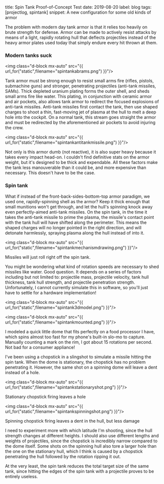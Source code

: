 title: Spin Tank Proof-of-Concept Test
date: 2019-08-20
label: blog
tags: [projectlog, spintank]
snippet: A new configuration for some old kinds of armor

The problem with modern day tank armor is that it relies too heavily on brute strength for defense. Armor can be made to actively resist attacks by means of a light, rapidly rotating hull that deflects projectiles instead of the heavy armor plates used today that simply endure every hit thrown at them.


### Modern tanks suck

<img class="d-block mx-auto" src="{{ url_for("static",filename="spintankabrams.png") }}"/>

Tank armor must be strong enough to resist small arms fire (rifles, pistols, submachine guns) and stronger, penetrating projectiles (anti-tank missiles, SAMs). Thick depleted uranium plating forms the outer shell, and sheds small arms fire like water. This plating, in conjunction with ceramic armor and air pockets, also allows tank armor to redirect the focused explosions of anti-tank missiles. Anti-tank missiles first contact the tank, then use shaped charges to shoot a thin, fast-moving jet of plasma at the hull to melt a deep hole into the cockpit. On a normal tank, this stream goes straight the armor and must be redirected by the aforementioned air pockets to avoid injuring the crew.

<img class="d-block mx-auto" src="{{ url_for("static",filename="spintankantitankmissile.png") }}"/>

Not only is this armor dumb (not reactive), it is also super heavy because it takes every impact head-on. I couldn't find definitive stats on the armor weight, but it's designed to be thick and expendable. All these factors make the tank less manouverable than it could be, and more expensive than necessary. This doesn't have to be the case. 

### Spin tank

What if instead of the front-back-sides-bottom-top armor paradigm, we used one, rapidly-spinning shell as the armor? Keep it thick enough that small munitions won't get through, and let the hull's spinning knock away even perfectly-aimed anti-tank missiles. On the spin tank, in the time it takes the anti-tank missile to prime the plasma, the missile's contact point with the tank hull will have shifted along the perimeter. This means the shaped charges will no longer pointed in the right direction, and will detonate harmlessly, spraying plasma along the hull instead of into it. 

<img class="d-block mx-auto" src="{{ url_for("static",filename="spintankmechanismdrawing.png") }}"/>
<p class="caption">Missiles will just roll right off the spin tank.</p>


You might be wondering what kind of rotation speeds are necessary to shed missiles like water. Good question. It depends on a series of factors including but not limited to: projectile mass, projectile velocity, tank hull thickness, tank hull strength, and projectile penetration strength. Unfortunately, I cannot currently simulate this in software, so you'll just have to settle for a hardware implementation!

<img class="d-block mx-auto" src="{{ url_for("static",filename="spintank3dmodel.png") }}"/>

<img class="d-block mx-auto" src="{{ url_for("static",filename="spintankmounted.png") }}"/>

I modeled a quick little dome that fits perfectly on a food processor I have, which spins almost too fast for my phone's built-in slo-mo to capture. Manually counting a mark on the rim, I got about 15 rotations per second. Not bad for a consumer appliance! 

I've been using a chopstick in a slingshot to simulate a missile hitting the spin tank. When the dome is stationary, the chopstick has no problem penetrating it. However, the same shot on a spinning dome will leave a dent instead of a hole. 

<img class="d-block mx-auto" src="{{ url_for("static",filename="spintankstationaryshot.png") }}"/>
<p class="caption">Stationary chopstick firing leaves a hole</p>

<img class="d-block mx-auto" src="{{ url_for("static",filename="spintankspinningshot.png") }}"/>
<p class="caption">Spinning chopstick firing leaves a dent in the hull, but less damage</p>

I need to experiment more with which latitude I'm shooting, since the hull strength changes at different heights. I should also use different lengths and weights of projectiles, since the chopstick is incredibly narrow compared to the dome itself. Some shots on the spinning hull also tore a larger hole than the one on the stationary hull, which I think is caused by a chopstick penetrating the hull followed by the rotation ripping it out.

At the very least, the spin tank reduces the total target size of the same tank, since hitting the edges of the spin tank with a projectile proves to be entirely useless.

